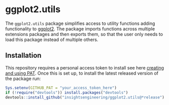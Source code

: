 # ggplot2.utils

The `ggplot2.utils` package simplifies access to utility functions adding functionality to [ggplot2](https://ggplot2.tidyverse.org/). The package imports functions across multiple extensions packages and then exports them, so that the user only needs to load this package instead of multiple others.

## Installation

This repository requires a personal access token to install see here [creating and using PAT](https://docs.github.com/en/github/authenticating-to-github/keeping-your-account-and-data-secure/creating-a-personal-access-token). Once this is set up, to install the latest released version of the package run:

```r
Sys.setenv(GITHUB_PAT = "your_access_token_here")
if (!require("devtools")) install.packages("devtools")
devtools::install_github("insightsengineering/ggplot2.utils@*release")
```
